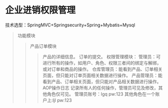 # 企业进销权限管理
技术选型：SpringMVC+Springsecurity+Spring+Mybatis+Mysql
>功能模块
>>产品订单模块
>>>产品的详细信息。
>>>订单的提交。
>>权限管理模块：
>>>管理员：可进行所有的操作，如用户、角色、权限三者间的绑定与解绑，或对订单和商品的操作。
>>>仓库管理员：能看到产品、订单相关页面，但只能对订单页面相关数据进行操作。
>>>产品管理员：能看到产品、订单相关页面，但只能对产品相关数据进行操作。
>>AOP操作日志
>>>记录所有人的任何操作，管理员可见及修改，其他角色仅可见。
管理员账号：lgq pw:123
其他角色在一个账户上:ljl pw:123

